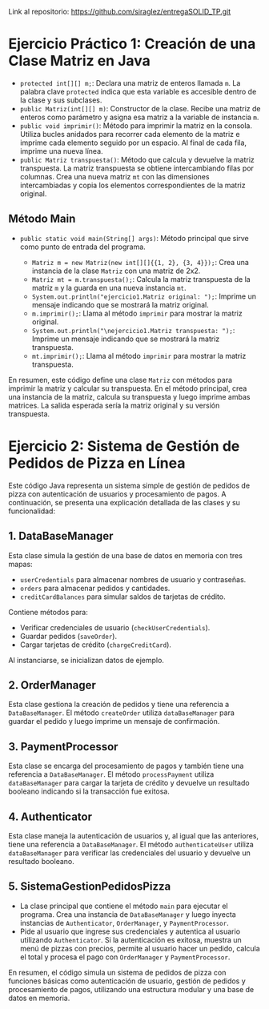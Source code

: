 Link al repositorio: https://github.com/siraglez/entregaSOLID_TP.git

# Ejercicio Práctico 1: Creación de una Clase Matriz en Java

- `protected int[][] m;`: Declara una matriz de enteros llamada `m`. La palabra clave `protected` indica que esta variable es accesible dentro de la clase y sus subclases.
- `public Matriz(int[][] m)`: Constructor de la clase. Recibe una matriz de enteros como parámetro y asigna esa matriz a la variable de instancia `m`.
- `public void imprimir()`: Método para imprimir la matriz en la consola. Utiliza bucles anidados para recorrer cada elemento de la matriz e imprime cada elemento seguido por un espacio. Al final de cada fila, imprime una nueva línea.
- `public Matriz transpuesta()`: Método que calcula y devuelve la matriz transpuesta. La matriz transpuesta se obtiene intercambiando filas por columnas. Crea una nueva matriz `mt` con las dimensiones intercambiadas y copia los elementos correspondientes de la matriz original.

## Método Main

- `public static void main(String[] args)`: Método principal que sirve como punto de entrada del programa.

  - `Matriz m = new Matriz(new int[][]{{1, 2}, {3, 4}});`: Crea una instancia de la clase `Matriz` con una matriz de 2x2.
  - `Matriz mt = m.transpuesta();`: Calcula la matriz transpuesta de la matriz `m` y la guarda en una nueva instancia `mt`.
  - `System.out.println("ejercicio1.Matriz original: ");`: Imprime un mensaje indicando que se mostrará la matriz original.
  - `m.imprimir();`: Llama al método `imprimir` para mostrar la matriz original.
  - `System.out.println("\nejercicio1.Matriz transpuesta: ");`: Imprime un mensaje indicando que se mostrará la matriz transpuesta.
  - `mt.imprimir();`: Llama al método `imprimir` para mostrar la matriz transpuesta.

En resumen, este código define una clase `Matriz` con métodos para imprimir la matriz y calcular su transpuesta. En el método principal, crea una instancia de la matriz, calcula su transpuesta y luego imprime ambas matrices. La salida esperada sería la matriz original y su versión transpuesta.


# Ejercicio 2: Sistema de Gestión de Pedidos de Pizza en Línea

Este código Java representa un sistema simple de gestión de pedidos de pizza con autenticación de usuarios y procesamiento de pagos. A continuación, se presenta una explicación detallada de las clases y su funcionalidad:

## 1. DataBaseManager

Esta clase simula la gestión de una base de datos en memoria con tres mapas:

- `userCredentials` para almacenar nombres de usuario y contraseñas.
- `orders` para almacenar pedidos y cantidades.
- `creditCardBalances` para simular saldos de tarjetas de crédito.

Contiene métodos para:

- Verificar credenciales de usuario (`checkUserCredentials`).
- Guardar pedidos (`saveOrder`).
- Cargar tarjetas de crédito (`chargeCreditCard`).

Al instanciarse, se inicializan datos de ejemplo.

## 2. OrderManager

Esta clase gestiona la creación de pedidos y tiene una referencia a `DataBaseManager`. El método `createOrder` utiliza `dataBaseManager` para guardar el pedido y luego imprime un mensaje de confirmación.

## 3. PaymentProcessor

Esta clase se encarga del procesamiento de pagos y también tiene una referencia a `DataBaseManager`. El método `processPayment` utiliza `dataBaseManager` para cargar la tarjeta de crédito y devuelve un resultado booleano indicando si la transacción fue exitosa.

## 4. Authenticator

Esta clase maneja la autenticación de usuarios y, al igual que las anteriores, tiene una referencia a `DataBaseManager`. El método `authenticateUser` utiliza `dataBaseManager` para verificar las credenciales del usuario y devuelve un resultado booleano.

## 5. SistemaGestionPedidosPizza

* La clase principal que contiene el método `main` para ejecutar el programa. Crea una instancia de `DataBaseManager` y luego inyecta instancias de `Authenticator`, `OrderManager`, y `PaymentProcessor`.
* Pide al usuario que ingrese sus credenciales y autentica al usuario utilizando `Authenticator`. Si la autenticación es exitosa, muestra un menú de pizzas con precios, permite al usuario hacer un pedido, calcula el total y procesa el pago con `OrderManager` y `PaymentProcessor`.

En resumen, el código simula un sistema de pedidos de pizza con funciones básicas como autenticación de usuario, gestión de pedidos y procesamiento de pagos, utilizando una estructura modular y una base de datos en memoria.
